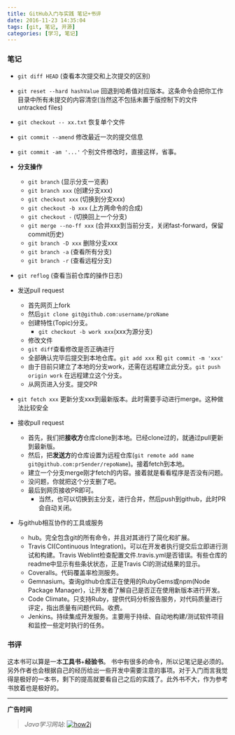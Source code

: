 ```yaml
---
title: GitHub入门与实践 笔记+书评
date: 2016-11-23 14:35:04
tags: [git, 笔记, 开源]
categories: [学习, 笔记]
---
```


### 笔记

-  `git diff HEAD` (查看本次提交和上次提交的区别)

-  `git reset --hard hashValue` 回退到哈希值对应版本。这条命令会把你工作目录中所有未提交的内容清空(当然这不包括未置于版控制下的文件 untracked files)

-  `git checkout -- xx.txt` 恢复单个文件

-  `git commit --amend` 修改最近一次的提交信息

-  `git commit -am '...'` 个别文件修改时，直接这样，省事。

   <!--more-->

-  **分支操作**
   - `git branch` (显示分支一览表)
   - `git branch xxx` (创建分支xxx)
   - `git checkout xxx` (切换到分支xxx)
   - `git checkout -b xxx` (上方两命令的合成)
   - `git checkout -` (切换回上一个分支)
   - `git merge --no-ff xxx` (合并xxx到当前分支，关闭fast-forward，保留commit历史)
   - `git branch -D xxx` 删除分支xxx
   - `git branch -a` (查看所有分支)
   - `git branch -r` (查看远程分支)

-  `git reflog` (查看当前仓库的操作日志)

-  发送pull request
   - 首先网页上fork
   - 然后`git clone git@github.com:username/proName`
   - 创建特性(Topic)分支。
      - `git checkout -b work xxx`(xxx为源分支)
   - 修改文件
   - `git diff`查看修改是否正确进行
   - 全部确认完毕后提交到本地仓库。`git add xxx` 和 `git commit -m 'xxx'`
   - 由于目前只建立了本地的分支work，还需在远程建立此分支。`git push origin work` 在远程建立这个分支。
   - 从网页进入分支。提交PR

-  `git fetch xxx` 更新分支xxx到最新版本。此时需要手动进行merge。这种做法比较安全

-  接收pull request
   - 首先，我们把**接收方**仓库clone到本地。已经clone过的，就通过pull更新到最新版。
   - 然后，把**发送方**的仓库设置为远程仓库(`git remote add name git@github.com:prSender/repoName`)。接着fetch到本地。
   - 建立一个分支merge刚才fetch的内容。接着就是看看程序是否没有问题。
   - 没问题，你就把这个分支删了吧。
   - 最后到网页接收PR即可。
      - 当然，也可以切换到主分支，进行合并，然后push到github，此时PR会自动关闭。

-  与github相互协作的工具或服务

   - hub。完全包含git的所有命令，并且对其进行了简化和扩展。
   - Travis CI(Continuous Integration)。可以在开发者执行提交后立即进行测试和构建。Travis Weblint检查配置文件.travis.yml是否错误。有些仓库的readme中显示有些条状状态，正是Travis CI的测试结果的显示。
   - Coveralls。代码覆盖率检测服务。
   - Gemnasium。查询github仓库正在使用的RubyGems或npm(Node Package Manager)，让开发者了解自己是否正在使用新版本进行开发。
   - Code Climate。只支持Ruby，提供代码分析报告服务，对代码质量进行评定，指出质量有问题代码。收费。
   - Jenkins。持续集成开发服务。主要用于持续、自动地构建/测试软件项目和监控一些定时执行的任务。


### 书评

这本书可以算是一本**工具书**+**经验书**。  书中有很多的命令，所以记笔记是必须的。另外作者也会根据自己的经历给出一些开发中需要注意的事项。对于入门而言我觉得是极好的一本书，剩下的提高就要看自己之后的实践了。此外书不大，作为参考书放着也是极好的。


---

**广告时间**




> *Java学习网站*: <a href="http://how2j.cn?p=23251" target="_blank">![how2j](https://github.com/GooZy/GooZy.github.io/blob/hexo/source/images/how2j.png?raw=true)</a>

